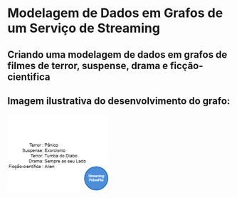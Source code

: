 # Modelagem de Dados em Grafos de um Serviço de Streaming

## Criando uma modelagem de dados em grafos de filmes de terror, suspense, drama e ficção-cientifica


## Imagem ilustrativa do desenvolvimento do grafo:
<img src="Untitled graph.png">
